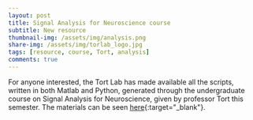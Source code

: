 ```yaml
---
layout: post
title: Signal Analysis for Neuroscience course
subtitle: New resource
thumbnail-img: /assets/img/analysis.png
share-img: /assets/img/torlab_logo.jpg
tags: [resource, course, Tort, analysis]
comments: true
---
```


For anyone interested, the Tort Lab has made available all the scripts, written in both Matlab and Python, generated through the undergraduate course on Signal Analysis for Neuroscience, given by professor Tort this semester. The materials can be seen [here](https://github.com/tortlab/SignalAnalysis2020.2){:target="_blank"}.